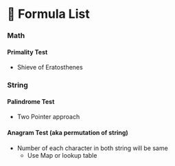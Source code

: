 # 🧪 Formula List

### Math

#### Primality Test

* Shieve of Eratosthenes

### String

#### Palindrome Test

* Two Pointer approach

#### Anagram Test (aka permutation of string)

* Number of each character in both string will be same
  * Use Map or lookup table

